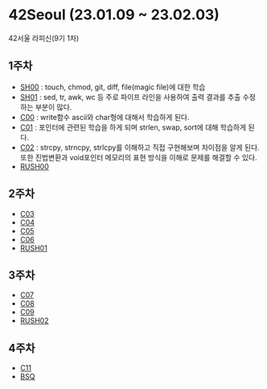# 42Seoul (23.01.09 ~ 23.02.03)
42서울 라피신(9기 1차)

## 1주차
  - [SH00](/sh00/sh00.md) : touch, chmod, git, diff, file(magic file)에 대한 학습
  - [SH01](/sh01/sh01.md) : sed, tr, awk, wc 등 주로 파이프 라인을 사용하여 출력 결과를 추출 수정하는 부분이 많다.
  - [C00](/c00/c00.md) : write함수 ascii와 char형에 대해서 학습하게 된다.
  - [C01](/c01/c01.md) : 포인터에 관련된 학습을 하게 되며 strlen, swap, sort에 대해 학습하게 된다.
  - [C02](/c02/c02.md) : strcpy, strncpy, strlcpy를 이해하고 직접 구현해보며 차이점을 알게 된다. 또한 진법변환과 void포인터 메모리의 표현 방식을 이해로 문제를 해결할 수 있다.
  - [RUSH00](/rush00/rush00.md)
## 2주차
  - [C03](/c03/c03.md)
  - [C04](/c04/c04.md)
  - [C05](/c05/c05.md)
  - [C06](/c06/c06.md)
  - [RUSH01](/rush01/rush01.md)
## 3주차
  - [C07](/c07/c07.md)
  - [C08](/c08/c08.md)
  - [C09](/c09/c09.md)
  - [RUSH02](/rush02/rush02.md)
## 4주차
  - [C11](/c11/c11.md)
  - [BSQ](/bsq/bsq.md)
